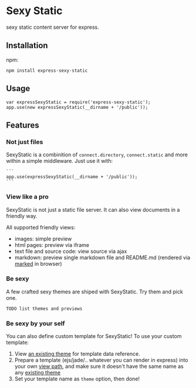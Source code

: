 Sexy Static
===================

sexy static content server for express.

## Installation

npm:

    npm install express-sexy-static

## Usage

    var expressSexyStatic = require('express-sexy-static');
    app.use(new expressSexyStatic(__dirname + '/public'));

## Features

### Not just files

SexyStatic is a combinition of `connect.directory`, `connect.static` and more within a simple middleware. Just use it with:

    ```
    app.use(expressSexyStatic(__dirname + '/public'));
    ```

### View like a pro

SexyStatic is not just a static file server. It can also view documents in a friendly way.

All supported friendly views:

* images: simple preview
* html pages: preview via iframe
* text file and source code: view source via ajax
* markdown: preview single markdown file and README.md (rendered via [marked](https://github.com/chjj/marked) in browser)

### Be sexy

A few crafted <a id="themes">sexy themes<a> are shiped with SexyStatic. Try them and pick one.

    TODO list themes and previews

### Be sexy by your self

You can also define custom template for SexyStatic! To use your custom template:

1. View [an existing theme](https://github.com/pansafe/express-sexy-static/blob/master/theme/merlot/index.html.ejs) for template data reference.
2. Prepare a template (ejs/jade/.. whatever you can render in express) into your own [view path](http://expressjs.com/api.html#app-settings), and make sure it doesn't have the same name as any [existing theme](#themes)
3. Set your template name as `theme` option, then done!





